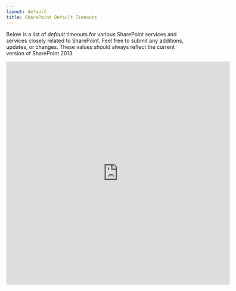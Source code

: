 ```yaml
---
layout: default
title: SharePoint Default Timeouts
---
```


Below is a list of _default_ timeouts for various SharePoint services and services closely related to SharePoint. Feel free to submit any additions, updates, or changes. These values should always reflect the current version of SharePoint 2013.

<iframe scrolling="no" src="https://onedrive.live.com/embed?cid=CBCE97C71A32BCAE&amp;resid=CBCE97C71A32BCAE%219450&amp;authkey=&amp;em=2&amp;Item=Table1&amp;wdDownloadButton=True" width="600" height="600" frameborder="0"></iframe>